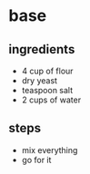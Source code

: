 # base

## ingredients

- 4 cup of flour
- dry yeast
- teaspoon salt
- 2 cups of water

## steps
- mix everything
- go for it
